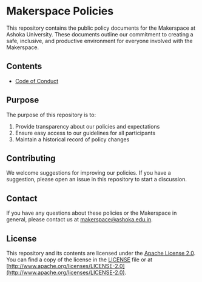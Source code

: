 # Makerspace Policies

This repository contains the public policy documents for the Makerspace at Ashoka University. These documents outline our commitment to creating a safe, inclusive, and productive environment for everyone involved with the Makerspace.

## Contents

- [Code of Conduct](CODE_OF_CONDUCT.md)

## Purpose

The purpose of this repository is to:

1. Provide transparency about our policies and expectations
2. Ensure easy access to our guidelines for all participants
3. Maintain a historical record of policy changes

## Contributing

We welcome suggestions for improving our policies. If you have a suggestion, please open an issue in this repository to start a discussion.

## Contact

If you have any questions about these policies or the Makerspace in general, please contact us at [makerspace@ashoka.edu.in](mailto:makerspace@ashoka.edu.in).

## License

This repository and its contents are licensed under the [Apache License 2.0](LICENSE). You can find a copy of the license in the [LICENSE](LICENSE) file or at [http://www.apache.org/licenses/LICENSE-2.0](http://www.apache.org/licenses/LICENSE-2.0).

